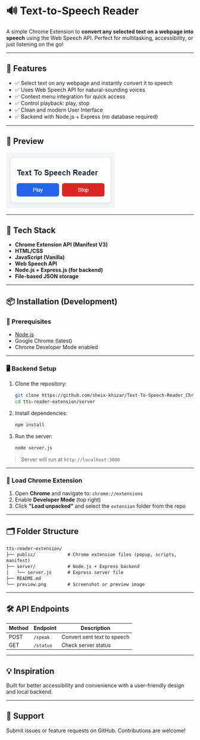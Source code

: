 # 🔊 Text-to-Speech Reader

A simple Chrome Extension to **convert any selected text on a webpage into speech** using the Web Speech API. Perfect for multitasking, accessibility, or just listening on the go!

---

## 🚀 Features

- ✅ Select text on any webpage and instantly convert it to speech
- ✅ Uses Web Speech API for natural-sounding voices
- ✅ Context menu integration for quick access
- ✅ Control playback: play, stop
- ✅ Clean and modern User Interface
- ✅ Backend with Node.js + Express (no database required)

---

## 📸 Preview

![Screenshot](./preview.png)

---

## 🧰 Tech Stack

- **Chrome Extension API (Manifest V3)**
- **HTML/CSS**
- **JavaScript (Vanilla)**
- **Web Speech API**
- **Node.js + Express.js (for backend)**
- **File-based JSON storage**

---

## 📦 Installation (Development)

### 🔧 Prerequisites

- [Node.js](https://nodejs.org/)
- Google Chrome (latest)
- Chrome Developer Mode enabled

---

### 🖥️ Backend Setup

1. Clone the repository:
   ```bash
   git clone https://github.com/sheix-khizar/Text-To-Speech-Reader_Chrome-Extension.git
   cd tts-reader-extension/server
   ```

2. Install dependencies:
   ```bash
   npm install
   ```

3. Run the server:
   ```bash
   node server.js
   ```

> Server will run at `http://localhost:3000`

---

### 🧩 Load Chrome Extension

1. Open **Chrome** and navigate to: `chrome://extensions`
2. Enable **Developer Mode** (top right)
3. Click **"Load unpacked"** and select the `extension` folder from the repo

---

## 🗂️ Folder Structure

```
tts-reader-extension/
├── public/            # Chrome extension files (popup, scripts, manifest)
├── server/            # Node.js + Express backend
│   └── server.js      # Express server file
├── README.md
└── preview.png        # Screenshot or preview image
```

---

## 🛠️ API Endpoints

| Method | Endpoint        | Description               |
|--------|------------------|---------------------------|
| POST   | `/speak`         | Convert sent text to speech |
| GET    | `/status`        | Check server status        |

---


## 💡 Inspiration

Built for better accessibility and convenience with a user-friendly design and local backend.

---

## 🙌 Support

Submit issues or feature requests on GitHub. Contributions are welcome!
